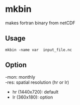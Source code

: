 # mkbin
makes fortran binary from netCDF

## Usage
`mkbin -name var  input_file.nc`

## Option
-mon: monthly  
-res: spatial resolution (hr or lr)  
    
* hr (1440x720): default  
* lr (360x180): option  
